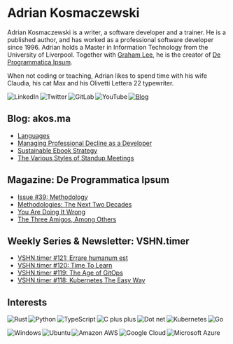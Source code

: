 # Adrian Kosmaczewski

Adrian Kosmaczewski is a writer, a software developer and a trainer. He is a published author, and has worked as a professional software developer since 1996. Adrian holds a Master in Information Technology from the University of Liverpool. Together with [Graham Lee](https://github.com/iamleeg/), he is the creator of [De Programmatica Ipsum](https://deprogrammaticaipsum.com).

When not coding or teaching, Adrian likes to spend time with his wife Claudia, his cat Max and his Olivetti Lettera 22 typewriter.

[<img align="left" alt="LinkedIn" src="https://img.shields.io/badge/linkedin-%230077B5.svg?&style=for-the-badge&logo=linkedin&logoColor=white">](https://linkedin.com/in/akosma) [<img align="left" alt="Twitter" src="https://img.shields.io/badge/twitter-%231DA1F2.svg?&style=for-the-badge&logo=twitter&logoColor=white">](https://twitter.com/akosma) [<img align="left" alt="GitLab" src="https://img.shields.io/badge/gitlab-%23330f63.svg?&style=for-the-badge&logo=gitlab&logoColor=white">](https://gitlab.com/akosma) [<img alt="YouTube" align="left" src="https://img.shields.io/badge/youtube-%23FF0000.svg?&style=for-the-badge&logo=youtube&logoColor=white">](https://vshn.tv) [<img alt="Blog" src="https://img.shields.io/badge/rss-%23FFA500.svg?&style=for-the-badge&logo=rss&logoColor=white">](https://akos.ma/index.xml)

## Blog: akos.ma

<!-- AKOSMA:START -->
- [Languages](https://akos.ma/blog/languages/)
- [Managing Professional Decline as a Developer](https://akos.ma/blog/managing-professional-decline-as-a-developer/)
- [Sustainable Ebook Strategy](https://akos.ma/blog/sustainable-ebook-strategy/)
- [The Various Styles of Standup Meetings](https://akos.ma/blog/the-various-styles-of-standup-meetings/)
<!-- AKOSMA:END -->

## Magazine: De Programmatica Ipsum

<!-- DEPROGIPSUM:START -->
- [Issue #39: Methodology](https://deprogrammaticaipsum.com/issue-39-methodology/)
- [Methodologies: The Next Two Decades](https://deprogrammaticaipsum.com/methodologies-the-next-two-decades/)
- [You Are Doing It Wrong](https://deprogrammaticaipsum.com/you-are-doing-it-wrong/)
- [The Three Amigos, Among Others](https://deprogrammaticaipsum.com/the-three-amigos-among-others/)
<!-- DEPROGIPSUM:END -->

## Weekly Series & Newsletter: VSHN.timer

<!-- VSHNTIMER:START -->
- [VSHN.timer #121: Errare humanum est](https://www.vshn.ch/blog/vshn-timer-121-errare-humanum-est/)
- [VSHN.timer #120: Time To Learn](https://www.vshn.ch/blog/vshn-timer-120-time-to-learn/)
- [VSHN.timer #119: The Age of GitOps](https://www.vshn.ch/blog/vshn-timer-119-the-age-of-gitops/)
- [VSHN.timer #118: Kubernetes The Easy Way](https://www.vshn.ch/blog/vshn-timer-118-kubernetes-the-easy-way/)
<!-- VSHNTIMER:END -->

## Interests

<img align="left" alt="Rust" src="https://img.shields.io/badge/rust-DEA584?logo=rust&logoColor=white&style=for-the-badge"> <img align="left" alt="Python" src="https://img.shields.io/badge/python-%233776AB.svg?&style=for-the-badge&logo=python&logoColor=white"> <img align="left" alt="TypeScript" src="https://img.shields.io/badge/typescript%20-%23007ACC.svg?&style=for-the-badge&logo=typescript&logoColor=white"> <img align="left" alt="C plus plus" src="https://img.shields.io/badge/c++%20-%2300599C.svg?&style=for-the-badge&logo=c%2B%2B&logoColor=white"> <img alt="Go" src="https://img.shields.io/badge/go-%2300ADD8.svg?&style=for-the-badge&logo=go&logoColor=white"> <img alt="Dot net" align="left" src="https://img.shields.io/badge/dotnet-net%23239120.svg?color=5C2D91&style=for-the-badge&logo=.net&logoColor=white"> <img align="left" alt="Kubernetes" src="https://img.shields.io/badge/kubernetes-326de6?logo=kubernetes&logoColor=white&style=for-the-badge">

<img align="left" alt="Windows" src="https://img.shields.io/badge/windows-0078D6?logo=windows&logoColor=white&style=for-the-badge"> <img align="left" alt="Ubuntu" src="https://img.shields.io/badge/ubuntu-E95420?logo=ubuntu&logoColor=white&style=for-the-badge"> <img align="left" alt="Amazon AWS" src="https://img.shields.io/badge/Amazon%20AWS-%23232F3E?logo=amazon-aws&logoColor=white&style=for-the-badge"> <img align="left" alt="Google Cloud" src="https://img.shields.io/badge/Google%20Cloud-%234285F4?logo=google-cloud&logoColor=white&style=for-the-badge "> <img alt="Microsoft Azure" src="https://img.shields.io/badge/Microsoft%20Azure-0089D6?logo=microsoft-azure&logoColor=white&style=for-the-badge">

